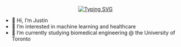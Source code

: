 <div id="header" align="center">
  <a href="https://git.io/typing-svg"><img src="https://readme-typing-svg.demolab.com?font=Open+Sans&size=29&pause=1000&color=F7985B&center=true&width=435&lines=Hi+there%2C+welcome+to+my+profile!" alt="Typing SVG" /></a>
</div>



- 👋 Hi, I’m Justin
- 👀 I’m interested in machine learning and healthcare
- 🌱 I’m currently studying biomedical engineering @ the University of Toronto

<!---
justin13601/justin13601 is a ✨ special ✨ repository because its `README.md` (this file) appears on your GitHub profile.
You can click the Preview link to take a look at your changes.
--->
